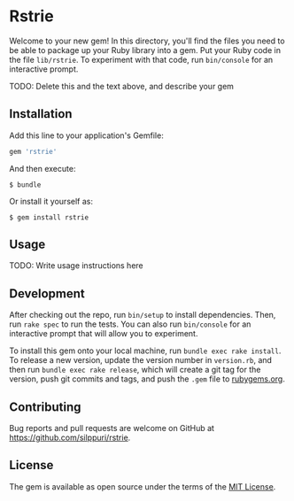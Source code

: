 # Rstrie

Welcome to your new gem! In this directory, you'll find the files you need to be able to package up your Ruby library into a gem. Put your Ruby code in the file `lib/rstrie`. To experiment with that code, run `bin/console` for an interactive prompt.

TODO: Delete this and the text above, and describe your gem

## Installation

Add this line to your application's Gemfile:

```ruby
gem 'rstrie'
```

And then execute:

    $ bundle

Or install it yourself as:

    $ gem install rstrie

## Usage

TODO: Write usage instructions here

## Development

After checking out the repo, run `bin/setup` to install dependencies. Then, run `rake spec` to run the tests. You can also run `bin/console` for an interactive prompt that will allow you to experiment.

To install this gem onto your local machine, run `bundle exec rake install`. To release a new version, update the version number in `version.rb`, and then run `bundle exec rake release`, which will create a git tag for the version, push git commits and tags, and push the `.gem` file to [rubygems.org](https://rubygems.org).

## Contributing

Bug reports and pull requests are welcome on GitHub at https://github.com/silppuri/rstrie.

## License

The gem is available as open source under the terms of the [MIT License](https://opensource.org/licenses/MIT).
